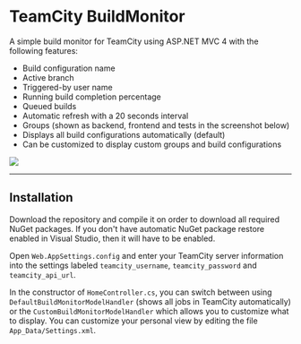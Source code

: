 TeamCity BuildMonitor
===================

A simple build monitor for TeamCity using ASP.NET MVC 4 with the following features:

- Build configuration name
- Active branch
- Triggered-by user name
- Running build completion percentage
- Queued builds
- Automatic refresh with a 20 seconds interval
- Groups (shown as backend, frontend and tests in the screenshot below)
- Displays all build configurations automatically (default)
- Can be customized to display custom groups and build configurations

![](https://raw.githubusercontent.com/JohanGl/TeamCity_BuildMonitor/master/BuildMonitor.png)

----------

Installation
-------------

Download the repository and compile it on order to download all required NuGet packages. If you don't have automatic NuGet package restore enabled in Visual Studio, then it will have to be enabled.

Open `Web.AppSettings.config` and enter your TeamCity server information into the settings labeled `teamcity_username`, `teamcity_password` and `teamcity_api_url`.

In the constructor of `HomeController.cs`, you can switch between using `DefaultBuildMonitorModelHandler` (shows all jobs in TeamCity automatically) or the `CustomBuildMonitorModelHandler` which allows you to customize what to display. You can customize your personal view by editing the file `App_Data/Settings.xml`.